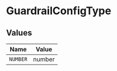 # GuardrailConfigType


## Values

| Name     | Value    |
| -------- | -------- |
| `NUMBER` | number   |